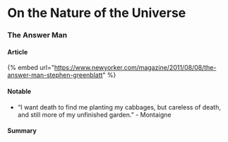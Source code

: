# On the Nature of the Universe

### The Answer Man

#### Article&#x20;

{% embed url="https://www.newyorker.com/magazine/2011/08/08/the-answer-man-stephen-greenblatt" %}

#### Notable

* “I want death to find me planting my cabbages, but careless of death, and still more of my unfinished garden.” - Montaigne

#### Summary&#x20;

